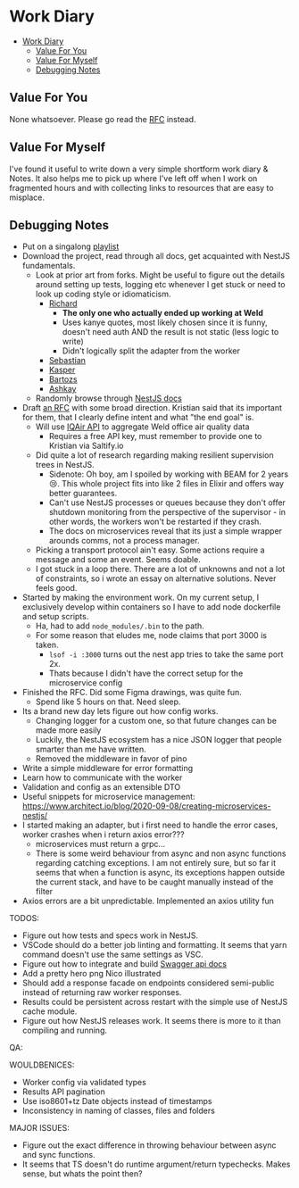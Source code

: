 # Work Diary

- [Work Diary](#work-diary)
  - [Value For You](#value-for-you)
  - [Value For Myself](#value-for-myself)
  - [Debugging Notes](#debugging-notes)

## Value For You
None whatsoever. Please go read the [RFC](./RFC.md) instead.

## Value For Myself
I've found it useful to write down a very simple shortform work diary & Notes. It also helps me to pick up where I've left off when I work on fragmented hours and with collecting links to resources that are easy to misplace.

## Debugging Notes
  - Put on a singalong [playlist](https://youtube-playlist-randomizer.bitbucket.io/?pid=PLPX6lu9kG1JXtN3eWYd5AaNOpJG2GqeCP&autostart)
  - Download the project, read through all docs, get acquainted with NestJS fundamentals.
    - Look at prior art from forks. Might be useful to figure out the details around setting up tests, logging etc whenever I get stuck or need to look up coding style or idiomaticism.
      - [Richard](https://github.com/richardfarago/coding-challenge) 
        - **The only one who actually ended up working at Weld**
        - Uses kanye quotes, most likely chosen since it is funny, doesn't need auth AND the result is not static (less logic to write)
        - Didn't logically split the adapter from the worker
      - [Sebastian](https://github.com/sasp1/coding-challenge)
      - [Kasper](https://github.com/kasperhangard/coding-challenge)
      - [Bartozs](https://github.com/b-michalkiewicz/coding-challenge)
      - [Ashkay](https://github.com/akshaydk/coding-challenge)
    - Randomly browse through [NestJS docs](https://docs.nestjs.com/first-steps)
  - Draft [an RFC](./RFC.md) with some broad direction. Kristian said that its important for them, that I clearly define intent and what "the end goal" is.
    - Will use [IQAir API](https://api-docs.iqair.com) to aggregate Weld office air quality data
      - Requires a free API key, must remember to provide one to Kristian via Saltify.io
    - Did quite a lot of research regarding making resilient supervision trees in NestJS. 
      - Sidenote: Oh boy, am I spoiled by working with BEAM for 2 years 😢. This whole project fits into like 2 files in Elixir and offers way better guarantees.
      - Can't use NestJS processes or queues because they don't offer shutdown monitoring from the perspective of the supervisor - in other words, the workers won't be restarted if they crash.
      - The docs on microservices reveal that its just a simple wrapper arounds comms, not a process manager.
    - Picking a transport protocol ain't easy. Some actions require a message and some an event. Seems doable.
    - I got stuck in a loop there. There are a lot of unknowns and not a lot of constraints, so i wrote an essay on alternative solutions. Never feels good.
  - Started by making the environment work. On my current setup, I exclusively develop within containers so I have to add node dockerfile and setup scripts.
    - Ha, had to add `node_modules/.bin` to the path.
    - For some reason that eludes me, node claims that port 3000 is taken.
      - `lsof -i :3000` turns out the nest app tries to take the same port 2x.
      - Thats because I didn't have the correct setup for the microservice config
  - Finished the RFC. Did some Figma drawings, was quite fun.
    - Spend like 5 hours on that. Need sleep.
  - Its a brand new day lets figure out how config works.
    - Changing logger for a custom one, so that future changes can be made more easily
    - Luckily, the NestJS ecosystem has a nice JSON logger that people smarter than me have written.
    - Removed the middleware in favor of pino
  - Write a simple middleware for error formatting
  - Learn how to communicate with the worker
  - Validation and config as an extensible DTO
  - Useful snippets for microservice management: https://www.architect.io/blog/2020-09-08/creating-microservices-nestjs/
  - I started making an adapter, but i first need to handle the error cases, worker crashes when i return axios error???
    - microservices must return a grpc...
    - There is some weird behaviour from async and non async functions regarding catching exceptions. I am not entirely sure, but so far it seems that when a function is async, its exceptions happen outside the current stack, and have to be caught manually instead of the filter
  - Axios errors are a bit unpredictable. Implemented an axios utility fun


TODOS:
  - Figure out how tests and specs work in NestJS.
  - VSCode should do a better job linting and formatting. It seems that yarn command doesn't use the same settings as VSC.
  - Figure out how to integrate and build [Swagger api docs](https://docs.nestjs.com/openapi/introduction)
  - Add a pretty hero png Nico illustrated
  - Should add a response facade on endpoints considered semi-public instead of returning raw worker responses.
  - Results could be persistent across restart with the simple use of NestJS cache module.
  - Figure out how NestJS releases work. It seems there is more to it than compiling and running.

QA: 

WOULDBENICES:
  - Worker config via validated types
  - Results API pagination
  - Use iso8601+tz Date objects instead of timestamps
  - Inconsistency in naming of classes, files and folders

MAJOR ISSUES:
  - Figure out the exact difference in throwing behaviour between async and sync functions.
  - It seems that TS doesn't do runtime argument/return typechecks. Makes sense, but whats the point then?